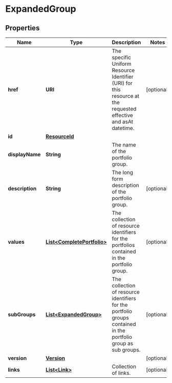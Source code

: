

# ExpandedGroup


## Properties

Name | Type | Description | Notes
------------ | ------------- | ------------- | -------------
**href** | **URI** | The specific Uniform Resource Identifier (URI) for this resource at the requested effective and asAt datetime. |  [optional]
**id** | [**ResourceId**](ResourceId.md) |  | 
**displayName** | **String** | The name of the portfolio group. | 
**description** | **String** | The long form description of the portfolio group. |  [optional]
**values** | [**List&lt;CompletePortfolio&gt;**](CompletePortfolio.md) | The collection of resource identifiers for the portfolios contained in the portfolio group. |  [optional]
**subGroups** | [**List&lt;ExpandedGroup&gt;**](ExpandedGroup.md) | The collection of resource identifiers for the portfolio groups contained in the portfolio group as sub groups. |  [optional]
**version** | [**Version**](Version.md) |  |  [optional]
**links** | [**List&lt;Link&gt;**](Link.md) | Collection of links. |  [optional]



